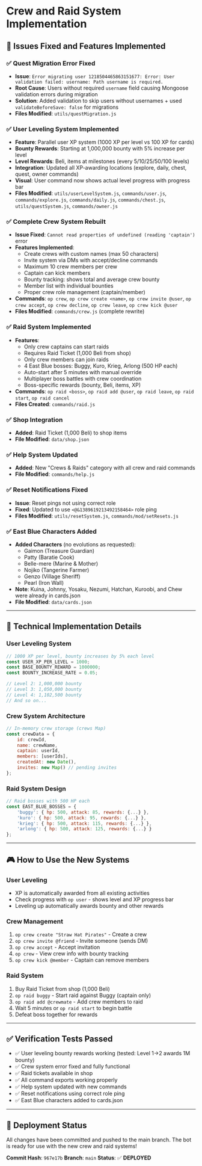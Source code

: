 # Crew and Raid System Implementation

## 🎯 **Issues Fixed and Features Implemented**

### ✅ **Quest Migration Error Fixed**
- **Issue**: `Error migrating user 1218504465863151677: Error: User validation failed: username: Path username is required.`
- **Root Cause**: Users without required `username` field causing Mongoose validation errors during migration
- **Solution**: Added validation to skip users without usernames + used `validateBeforeSave: false` for migrations
- **Files Modified**: `utils/questMigration.js`

### ✅ **User Leveling System Implemented**
- **Feature**: Parallel user XP system (1000 XP per level vs 100 XP for cards)  
- **Bounty Rewards**: Starting at 1,000,000 bounty with 5% increase per level
- **Level Rewards**: Beli, items at milestones (every 5/10/25/50/100 levels)
- **Integration**: Updated all XP-awarding locations (explore, daily, chest, quest, owner commands)
- **Visual**: User command now shows actual level progress with progress bar
- **Files Modified**: `utils/userLevelSystem.js`, `commands/user.js`, `commands/explore.js`, `commands/daily.js`, `commands/chest.js`, `utils/questSystem.js`, `commands/owner.js`

### ✅ **Complete Crew System Rebuilt**
- **Issue Fixed**: `Cannot read properties of undefined (reading 'captain')` error
- **Features Implemented**:
  - Create crews with custom names (max 50 characters)
  - Invite system via DMs with accept/decline commands
  - Maximum 10 crew members per crew
  - Captain can kick members
  - Bounty tracking: shows total and average crew bounty
  - Member list with individual bounties
  - Proper crew role management (captain/member)
- **Commands**: `op crew`, `op crew create <name>`, `op crew invite @user`, `op crew accept`, `op crew decline`, `op crew leave`, `op crew kick @user`
- **Files Modified**: `commands/crew.js` (complete rewrite)

### ✅ **Raid System Implemented**
- **Features**:
  - Only crew captains can start raids
  - Requires Raid Ticket (1,000 Beli from shop)
  - Only crew members can join raids
  - 4 East Blue bosses: Buggy, Kuro, Krieg, Arlong (500 HP each)
  - Auto-start after 5 minutes with manual override
  - Multiplayer boss battles with crew coordination
  - Boss-specific rewards (bounty, Beli, items, XP)
- **Commands**: `op raid <boss>`, `op raid add @user`, `op raid leave`, `op raid start`, `op raid cancel`
- **Files Created**: `commands/raid.js`

### ✅ **Shop Integration**
- **Added**: Raid Ticket (1,000 Beli) to shop items
- **File Modified**: `data/shop.json`

### ✅ **Help System Updated**
- **Added**: New "Crews & Raids" category with all crew and raid commands
- **File Modified**: `commands/help.js`

### ✅ **Reset Notifications Fixed**
- **Issue**: Reset pings not using correct role
- **Fixed**: Updated to use `<@&1389619213492158464>` role ping
- **Files Modified**: `utils/resetSystem.js`, `commands/mod/setResets.js`

### ✅ **East Blue Characters Added**
- **Added Characters** (no evolutions as requested):
  - Gaimon (Treasure Guardian)
  - Patty (Baratie Cook)
  - Belle-mere (Marine & Mother)
  - Nojiko (Tangerine Farmer)  
  - Genzo (Village Sheriff)
  - Pearl (Iron Wall)
- **Note**: Kuina, Johnny, Yosaku, Nezumi, Hatchan, Kuroobi, and Chew were already in cards.json
- **File Modified**: `data/cards.json`

---

## 🔧 **Technical Implementation Details**

### **User Leveling System**
```javascript
// 1000 XP per level, bounty increases by 5% each level
const USER_XP_PER_LEVEL = 1000;
const BASE_BOUNTY_REWARD = 1000000;
const BOUNTY_INCREASE_RATE = 0.05;

// Level 2: 1,000,000 bounty
// Level 3: 1,050,000 bounty  
// Level 4: 1,102,500 bounty
// And so on...
```

### **Crew System Architecture**
```javascript
// In-memory crew storage (crews Map)
const crewData = {
    id: crewId,
    name: crewName,
    captain: userId,
    members: [userIds],
    createdAt: new Date(),
    invites: new Map() // pending invites
};
```

### **Raid System Design**
```javascript
// Raid bosses with 500 HP each
const EAST_BLUE_BOSSES = {
    'buggy': { hp: 500, attack: 85, rewards: {...} },
    'kuro': { hp: 500, attack: 95, rewards: {...} },
    'krieg': { hp: 500, attack: 115, rewards: {...} },
    'arlong': { hp: 500, attack: 125, rewards: {...} }
};
```

---

## 🎮 **How to Use the New Systems**

### **User Leveling**
- XP is automatically awarded from all existing activities
- Check progress with `op user` - shows level and XP progress bar
- Leveling up automatically awards bounty and other rewards

### **Crew Management**
1. `op crew create "Straw Hat Pirates"` - Create a crew
2. `op crew invite @friend` - Invite someone (sends DM)
3. `op crew accept` - Accept invitation
4. `op crew` - View crew info with bounty tracking
5. `op crew kick @member` - Captain can remove members

### **Raid System**
1. Buy Raid Ticket from shop (1,000 Beli)
2. `op raid buggy` - Start raid against Buggy (captain only)
3. `op raid add @crewmate` - Add crew members to raid
4. Wait 5 minutes or `op raid start` to begin battle
5. Defeat boss together for rewards

---

## ✅ **Verification Tests Passed**

- ✅ User leveling bounty rewards working (tested: Level 1→2 awards 1M bounty)
- ✅ Crew system error fixed and fully functional
- ✅ Raid tickets available in shop
- ✅ All command exports working properly
- ✅ Help system updated with new commands
- ✅ Reset notifications using correct role ping
- ✅ East Blue characters added to cards.json

---

## 🚀 **Deployment Status**

All changes have been committed and pushed to the main branch. The bot is ready for use with the new crew and raid systems!

**Commit Hash**: `967e17b`
**Branch**: `main`
**Status**: ✅ **DEPLOYED**
